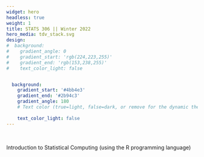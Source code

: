 ```yaml
---
widget: hero
headless: true
weight: 1
title: STATS 306 || Winter 2022
hero_media: tdv_stack.svg
design:
#  background:
#    gradient_angle: 0
#    gradient_start: 'rgb(224,223,255)'
#    gradient_end: 'rgb(153,238,255)'
#    text_color_light: false   


  background:
    gradient_start: '#4bb4e3'
    gradient_end: '#2b94c3'
    gradient_angle: 180
    # Text color (true=light, false=dark, or remove for the dynamic theme color).
    
    text_color_light: false
---
```

<br>

Introduction to Statistical Computing (using the R programming language)
